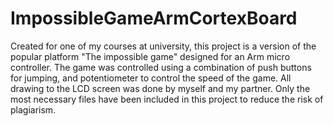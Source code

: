 # ImpossibleGameArmCortexBoard
Created for one of my courses at university, this project is a version of the popular platform "The impossible game" designed for an Arm micro controller. The game was controlled using a combination of push buttons for jumping, and potentiometer to control the speed of the game. All drawing to the LCD screen was done by myself and my partner. Only the most necessary files have been included in this project to reduce the risk of plagiarism.
